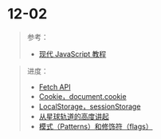 # 12-02

> 参考：
>
> - [现代 JavaScript 教程](https://zh.javascript.info/)

> 进度：
>
> - [Fetch API](https://zh.javascript.info/fetch-api)
> - [Cookie，document.cookie](https://zh.javascript.info/cookie)
> - [LocalStorage，sessionStorage](https://zh.javascript.info/localstorage)
> - [从星球轨道的高度讲起](https://zh.javascript.info/webcomponents-intro)
> - [模式（Patterns）和修饰符（flags）](https://zh.javascript.info/regexp-introduction)
